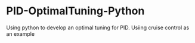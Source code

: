 # PID-OptimalTuning-Python
Using python to develop an optimal tuning for PID. Usiing cruise control as an example
